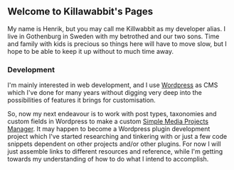 ## Welcome to Killawabbit's Pages

My name is Henrik, but you may call me Killwabbit as my developer alias. I live in Gothenburg in Sweden with my betrothed and our two sons. Time and family with kids is precious so things here will have to move slow, but I hope to be able to keep it up without to much time away.

### Development
I'm mainly interested in web development, and I use [Wordpress](http://www.wordpress.org) as CMS which I've done for many years without digging very deep into the possibilities of features it brings for customisation.

So, now my next endeavour is to work with post types, taxonomies and custom fields in Wordpress to make a custom [Simple Media Projects Manager](simple-media-projects-manager). It may happen to become a Wordpress plugin development project which I've started researching and tinkering with or just a few code snippets dependent on other projects and/or other plugins. For now I will just assemble links to different resources and reference, while I'm getting towards my understanding of how to do what I intend to accomplish.
